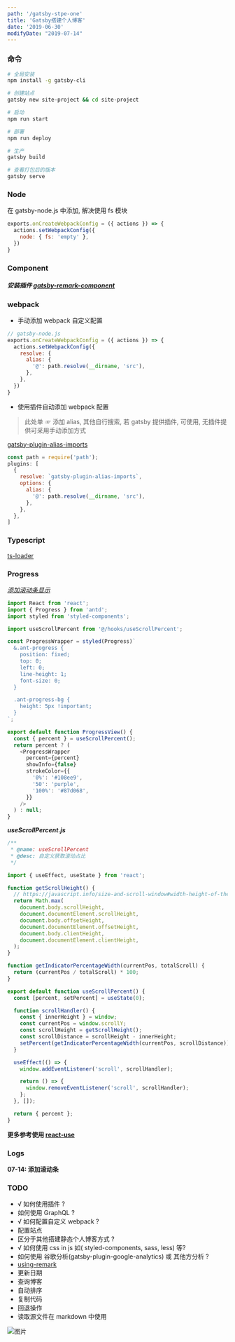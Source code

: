```yaml
---
path: '/gatsby-stpe-one'
title: 'Gatsby搭建个人博客'
date: '2019-06-30'
modifyDate: "2019-07-14"
---
```


<h3 id="命令">命令</h3>

```bash
# 全局安装
npm install -g gatsby-cli

# 创建站点
gatsby new site-project && cd site-project

# 启动
npm run start

# 部署
npm run deploy

# 生产
gatsby build

# 查看打包后的版本
gatsby serve

```
<ant-divider></ant-divider>
### Node

<a name="Node"></a>

在 gatsby-node.js 中添加, 解决使用 fs 模块

```js
exports.onCreateWebpackConfig = ({ actions }) => {
  actions.setWebpackConfig({
    node: { fs: 'empty' },
  })
}
```

<ant-divider></ant-divider>

### Component
<a name="Component"></a>

##### 安装插件 [gatsby-remark-component](https://www.gatsbyjs.org/packages/gatsby-remark-component/?=component#gatsby-remark-component-build-status-npm-version)

<ant-divider></ant-divider>

### webpack
<a name="webpack"></a>

- 手动添加 webpack 自定义配置

```js
// gatsby-node.js
exports.onCreateWebpackConfig = ({ actions }) => {
  actions.setWebpackConfig({
    resolve: {
      alias: {
        '@': path.resolve(__dirname, 'src'),
      },
    },
  })
}
```

- 使用插件自动添加 webpack 配置

> 此处单 ☞ 添加 alias, 其他自行搜索, 若 gatsby 提供插件, 可使用, 无插件提供可采用手动添加方式

[gatsby-plugin-alias-imports](https://www.gatsbyjs.org/packages/gatsby-plugin-alias-imports/?=webpack#gatsby-plugin-alias-imports)

```js
const path = require('path');
plugins: [
  {
    resolve: `gatsby-plugin-alias-imports`,
    options: {
      alias: {
        '@': path.resolve(__dirname, 'src'),
      },
    },
  },
]
```
<ant-divider></ant-divider>

### Typescript
<a name="Typescript"></a>

[ts-loader](https://github.com/AdamLeBlanc/gatsby-plugin-ts-loader)

<ant-divider></ant-divider>

### Progress
<a name="Progress"></a>

*[添加滚动条显示](https://github.com/dmetivier/gatsby-plugin-page-progress)*

```js
import React from 'react';
import { Progress } from 'antd';
import styled from 'styled-components';

import useScrollPercent from '@/hooks/useScrollPercent';

const ProgressWrapper = styled(Progress)`
  &.ant-progress {
    position: fixed;
    top: 0;
    left: 0;
    line-height: 1;
    font-size: 0;
  }

  .ant-progress-bg {
    height: 5px !important;
  }
`;

export default function ProgressView() {
  const { percent } = useScrollPercent();
  return percent ? (
    <ProgressWrapper
      percent={percent}
      showInfo={false}
      strokeColor={{
        '0%': '#108ee9',
        '50': 'purple',
        '100%': '#87d068',
      }}
    />
  ) : null;
}
```
***useScrollPercent.js***
```js
/**
 * @name: useScrollPercent
 * @desc: 自定义获取滚动占比
 */

import { useEffect, useState } from 'react';

function getScrollHeight() {
  // https://javascript.info/size-and-scroll-window#width-height-of-the-document
  return Math.max(
    document.body.scrollHeight,
    document.documentElement.scrollHeight,
    document.body.offsetHeight,
    document.documentElement.offsetHeight,
    document.body.clientHeight,
    document.documentElement.clientHeight,
  );
}

function getIndicatorPercentageWidth(currentPos, totalScroll) {
  return (currentPos / totalScroll) * 100;
}

export default function useScrollPercent() {
  const [percent, setPercent] = useState(0);

  function scrollHandler() {
    const { innerHeight } = window;
    const currentPos = window.scrollY;
    const scrollHeight = getScrollHeight();
    const scrollDistance = scrollHeight - innerHeight;
    setPercent(getIndicatorPercentageWidth(currentPos, scrollDistance));
  }

  useEffect(() => {
    window.addEventListener('scroll', scrollHandler);

    return () => {
      window.removeEventListener('scroll', scrollHandler);
    };
  }, []);

  return { percent };
}
```
**更多参考使用 [react-use](https://github.com/streamich/react-use)**

<ant-divider></ant-divider>

### Logs
<a name="Logs"></a>

**07-14: 添加滚动条**

<ant-divider></ant-divider>

<h3 id="TODO">TODO</h3>

- √ 如何使用插件 ?
- 如何使用 GraphQL ?
- √ 如何配置自定义 webpack ?
- 配置站点
- 区分于其他搭建静态个人博客方式 ?
- √ 如何使用 css in js 如( styled-components, sass, less) 等?
- 如何使用 谷歌分析(gatsby-plugin-google-analytics) 或 其他方分析 ?
- [using-remark](https://using-remark.gatsbyjs.org/)
- 更新日期
- 查询博客
- 自动排序
- 复制代码
- 回退操作
- 读取源文件在 markdown 中使用

![图片](https://source.unsplash.com/random/800x300)

<!-- write-music -->

